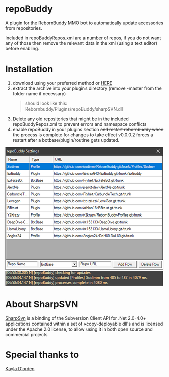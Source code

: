 # repoBuddy
A plugin for the RebornBuddy MMO bot to automatically update accessories from repositories.

Included in repoBuddyRepos.xml are a number of repos, if you do not want any of those then remove the relevant data in the xml (using a text editor) before enabling.
# Installation
1. download using your preferred method or [HERE](https://github.com/Zimgineering/repoBuddy/archive/master.zip)
2. extract the archive into your plugins directory (remove -master from the folder name if necessary)
    > should look like this: Rebornbuddy/Plugins/repoBuddy/sharpSVN.dll
3. Delete any old repositories that might be in the included repoBuddyRepos.xml to prevent errors and namespace conflicts
4. enable repoBuddy in your plugins section ~~and restart rebornbuddy when the process is complete for changes to take effect~~ v0.0.0.2 forces a restart after a botbase/plugin/routine gets updated.

![](Images/repoBuddyGUI.png)
![](Images/repoBuddyLog.png)


# About SharpSVN
[SharpSvn](https://sharpsvn.open.collab.net/) is a binding of the Subversion Client API for .Net 2.0-4.0+ applications contained within a set of xcopy-deployable dll's and is licensed under the Apache 2.0 license, to allow using it in both open source and commercial projects 


# Special thanks to
[Kayla D'orden](https://github.com/nt153133)
